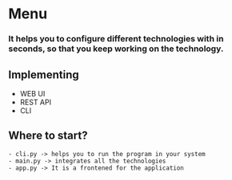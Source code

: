 # Menu

### It helps you to configure different technologies with in seconds, so that you keep working on the technology.

## Implementing

  - WEB UI
  - REST API
  - CLI 

## Where to start?
    - cli.py -> helps you to run the program in your system
    - main.py -> integrates all the technologies
    - app.py -> It is a frontened for the application
 
